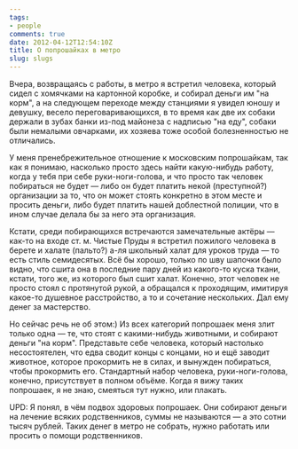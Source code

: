 ```yaml
---
tags:
- people
comments: true
date: 2012-04-12T12:54:10Z
title: О попрошайках в метро
slug: slugs
---
```


Вчера, возвращаясь с работы, в метро я вcтретил человека, который сидел с хомячками на картонной коробке, и собирал деньги им "на корм", а на следующем переходе между станциями я увидел юношу и девушку, весело переговаривающихся, в то время как две их собаки держали в зубах банки из-под майонеза с надписью "на еду", собаки были немалыми овчарками, их хозяева тоже особой болезненностью не отличались.

У меня пренебрежительное отношение к московским попрошайкам, так как я понимаю, насколько просто здесь найти какую-нибудь работу, когда у тебя при себе руки-ноги-голова, и что просто так человек побираться не будет — либо он будет платить некой (преступной?) организации за то, что он может стоять конкретно в этом месте и просить деньги, либо будет платить нашей доблестной полиции, что в ином случае делала бы за него эта организация.

Кстати, среди побирающихся встречаются замечательные актёры — как-то на входе ст. м. Чистые Пруды я встретил пожилого человека в берете и халате (пальто?) а-ля школьный халат для уроков труда — то есть стиль семидесятых. Всё бы хорошо, только по шву шапочки было видно, что сшита она в последние пару дней из какого-то куска ткани, кстати, того же, из которого был сшит халат. Конечно, этот человек не просто стоял с протянутой рукой, а обращался к проходящим, имитируя какое-то душевное расстройство, а то и сочетание нескольких. Дал ему денег за мастерство.

Но сейчас речь не об этом:) Из всех категорий попрошаек меня злит только одна — те, что стоят с какими-нибудь животными, и собирают деньги "на корм". Представьте себе человека, который настолько несостоятелен, что едва сводит концы с концами, но и ещё заводит животное, которое прокормить не в силах, и вынужден побираться, чтобы прокормить его. Стандартный набор человека, руки-ноги-голова, конечно, присутствует в полном объёме. Когда я вижу таких попрошаек, я не знаю, смеяться тут нужно, или плакать.

UPD: Я понял, в чём подвох здоровых попрошаек. Они собирают деньги на лечение всяких родственников, суммы не называются — а это сотни тысяч рублей. Таких денег в метро не собрать, нужно работать или просить о помощи родственников.

